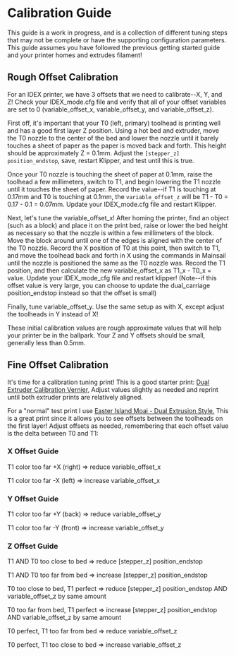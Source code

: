 # Calibration Guide

This guide is a work in progress, and is a collection of different tuning steps that may not be complete or have the supporting configuration parameters. This guide assumes you have followed the previous getting started guide and your printer homes and extrudes filament!

## Rough Offset Calibration

For an IDEX printer, we have 3 offsets that we need to calibrate--X, Y, and Z! Check your IDEX_mode.cfg file and verify that all of your offset variables are set to 0 (variable_offset_x, variable_offset_y, and variable_offset_z). 

First off, it's important that your T0 (left, primary) toolhead is printing well and has a good first layer Z position. Using a hot bed and extruder, move the T0 nozzle to the center of the bed and lower the nozzle until it barely touches a sheet of paper as the paper is moved back and forth. This height should be approximately Z = 0.1mm. Adjust the `[stepper_z]` `position_endstop`, save, restart Klipper, and test until this is true.

Once your T0 nozzle is touching the sheet of paper at 0.1mm, raise the toolhead a few millimeters, switch to T1, and begin lowering the T1 nozzle until it touches the sheet of paper. Record the value--if T1 is touching at 0.17mm and T0 is touching at 0.1mm, the `variable_offset_z` will be T1 - T0 = 0.17 - 0.1 = 0.07mm. Update your IDEX_mode.cfg file and restart Klipper.

Next, let's tune the variable_offset_x! After homing the printer, find an object (such as a block) and place it on the print bed, raise or lower the bed height as necessary so that the nozzle is within a few millimeters of the block. Move the block around until one of the edges is aligned with the center of the T0 nozzle. Record the X position of T0 at this point, then switch to T1, and move the toolhead back and forth in X using the commands in Mainsail until the nozzle is positioned the same as the T0 nozzle was. Record the T1 position, and then calculate the new variable_offset_x as T1_x - T0_x = value. Update your IDEX_mode_cfg file and restart klipper! (Note--if this offset value is very large, you can choose to update the dual_carriage position_endstop instead so that the offset is small)

Finally, tune variable_offset_y. Use the same setup as with X, except adjust the toolheads in Y instead of X! 

These initial calibration values are rough approximate values that will help your printer be in the ballpark. Your Z and Y offsets should be small, generally less than 0.5mm.

## Fine Offset Calibration

It's time for a calibration tuning print! This is a good starter print: [Dual Extruder Calibration Vernier](https://www.thingiverse.com/thing:3873434), Adjust values slightly as needed and reprint until both extruder prints are relatively aligned. 

For a "normal" test print I use [Easter Island Moai - Dual Extrusion Style.](https://www.thingiverse.com/thing:1560492) This is a great print since it allows you to see offsets between the toolheads on the first layer! Adjust offsets as needed, remembering that each offset value is the delta between T0 and T1:

### X Offset Guide

T1 color too far +X (right) => reduce variable_offset_x

T1 color too far -X (left) => increase variable_offset_x

### Y Offset Guide

T1 color too far +Y (back) => reduce variable_offset_y

T1 color too far -Y (front) => increase variable_offset_y

### Z Offset Guide

T1 AND T0 too close to bed => reduce [stepper_z] position_endstop

T1 AND T0 too far from bed => increase [stepper_z] position_endstop

T0 too close to bed, T1 perfect => reduce [stepper_z] position_endstop AND variable_offset_z by same amount

T0 too far from bed, T1 perfect => increase [stepper_z] position_endstop AND variable_offset_z by same amount

T0 perfect, T1 too far from bed => reduce variable_offset_z

T0 perfect, T1 too close to bed => increase variable_offset_z